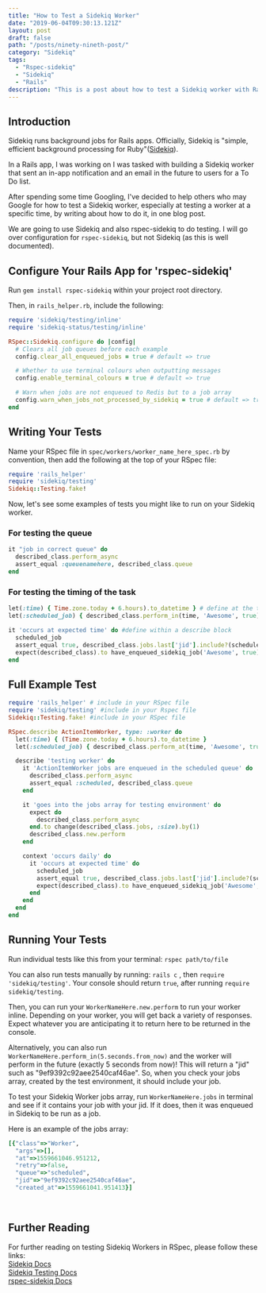 ```yaml
---
title: "How to Test a Sidekiq Worker"
date: "2019-06-04T09:30:13.121Z"
layout: post
draft: false
path: "/posts/ninety-nineth-post/"
category: "Sidekiq"
tags:
  - "Rspec-sidekiq"
  - "Sidekiq"
  - "Rails"
description: "This is a post about how to test a Sidekiq worker with Rails and rspec-sidekiq."
---
```


## Introduction 
 
Sidekiq runs background jobs for Rails apps. Officially, Sidekiq is "simple, efficient background processing for Ruby"(<a href="https://github.com/mperham/sidekiq">Sidekiq</a>).<br/>

In a Rails app, I was working on I was tasked with building a Sidekiq worker that sent an in-app notification and an email in the future to users for a To Do list. <br/>

After spending some time Googling, I've decided to help others who may Google for how to test a Sidekiq worker, especially at testing a worker at a specific time, by writing about how to do it, in one blog post.<br/>

We are going to use Sidekiq and also rspec-sidekiq to do testing. I will go over configuration for `rspec-sidekiq`, but not Sidekiq (as this is well documented).<br/>

## Configure Your Rails App for 'rspec-sidekiq'

Run `gem install rspec-sidekiq` within your project root directory. 

Then, in `rails_helper.rb`, include the following:  

```ruby
require 'sidekiq/testing/inline'
require 'sidekiq-status/testing/inline'

RSpec::Sidekiq.configure do |config|
  # Clears all job queues before each example
  config.clear_all_enqueued_jobs = true # default => true

  # Whether to use terminal colours when outputting messages
  config.enable_terminal_colours = true # default => true

  # Warn when jobs are not enqueued to Redis but to a job array
  config.warn_when_jobs_not_processed_by_sidekiq = true # default => true
end
```

## Writing Your Tests 

Name your RSpec file in `spec/workers/worker_name_here_spec.rb` by convention, then 
add the following at the top of your RSpec file: 

```ruby 
require 'rails_helper' 
require 'sidekiq/testing'
Sidekiq::Testing.fake!
``` 

Now, let's see some examples of tests you might like to run on your Sidekiq worker. 

### For testing the queue

```ruby
it "job in correct queue" do 
  described_class.perform_async
  assert_equal :queuenamehere, described_class.queue
end
```

### For testing the timing of the task

```ruby
let(:time) { Time.zone.today + 6.hours).to_datetime } # define at the top of your rspec file
let(:scheduled_job) { described_class.perform_in(time, 'Awesome', true) } # define in the top of your rspec file

it 'occurs at expected time' do #define within a describe block
  scheduled_job
  assert_equal true, described_class.jobs.last['jid'].include?(scheduled_job)
  expect(described_class).to have_enqueued_sidekiq_job('Awesome', true)
end
```

## Full Example Test

```ruby
require 'rails_helper' # include in your RSpec file
require 'sidekiq/testing' #include in your Rspec file
Sidekiq::Testing.fake! #include in your RSpec file

RSpec.describe ActionItemWorker, type: :worker do
  let(:time) { (Time.zone.today + 6.hours).to_datetime }
  let(:scheduled_job) { described_class.perform_at(time, 'Awesome', true) }

  describe 'testing worker' do
    it 'ActionItemWorker jobs are enqueued in the scheduled queue' do
      described_class.perform_async
      assert_equal :scheduled, described_class.queue
    end

    it 'goes into the jobs array for testing environment' do
      expect do
        described_class.perform_async
      end.to change(described_class.jobs, :size).by(1)
      described_class.new.perform
    end

    context 'occurs daily' do
      it 'occurs at expected time' do
        scheduled_job
        assert_equal true, described_class.jobs.last['jid'].include?(scheduled_job)
        expect(described_class).to have_enqueued_sidekiq_job('Awesome', true)
      end
    end
  end
end

```

## Running Your Tests

Run individual tests like this from your terminal: `rspec path/to/file`

You can also run tests manually by running: `rails c` , then `require 'sidekiq/testing'`. Your console should return `true`, after running `require sidekiq/testing`. 

Then, you can run your `WorkerNameHere.new.perform` to run your worker inline. Depending on your worker, you will get back a variety of responses. Expect whatever you are anticipating it to return here to be returned in the console. 

Alternatively, you can also run `WorkerNameHere.perform_in(5.seconds.from_now)` and the worker will perform in the future (exactly 5 seconds from now)! This will return a "jid" such as "9ef9392c92aee2540caf46ae". So, when you check your jobs array, created by the test environment, it should include your job. 

To test your Sidekiq Worker jobs array, run `WorkerNameHere.jobs` in terminal and see if it contains your job with your jid. If it does, then it was enqueued in Sidekiq to be run as a job. 

Here is an example of the jobs array:
```ruby
[{"class"=>"Worker",
  "args"=>[],
  "at"=>1559661046.951212,
  "retry"=>false,
  "queue"=>"scheduled",
  "jid"=>"9ef9392c92aee2540caf46ae",
  "created_at"=>1559661041.951413}]
```

<br/>

## Further Reading

For further reading on testing Sidekiq Workers in RSpec, please follow these links: <br/>
<a href="https://github.com/mperham/sidekiq">Sidekiq Docs</a><br/>
<a href="https://github.com/mperham/sidekiq/wiki/Testing">Sidekiq Testing Docs</a><br/>
<a href="https://github.com/philostler/rspec-sidekiq">rspec-sidekiq Docs</a><br/>